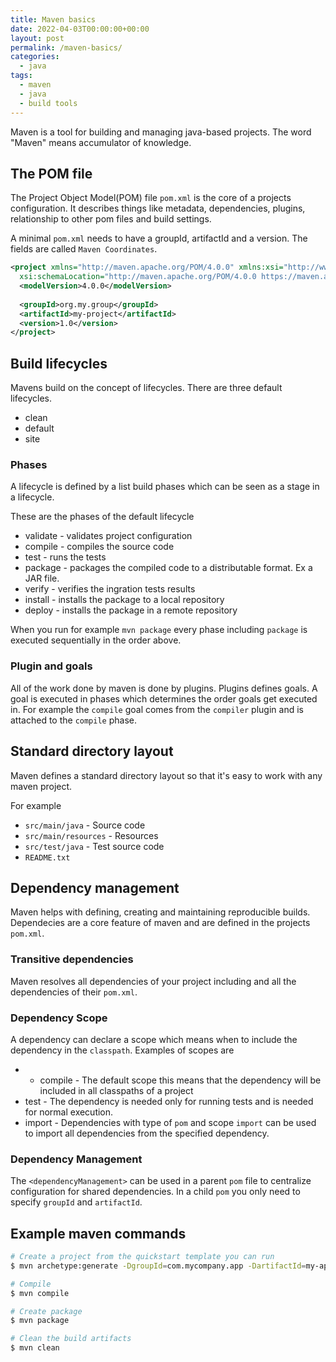 ```yaml
---
title: Maven basics
date: 2022-04-03T00:00:00+00:00
layout: post
permalink: /maven-basics/
categories:
  - java
tags:
  - maven
  - java
  - build tools
---
```


Maven is a tool for building and managing java-based projects. The word "Maven" means accumulator of knowledge.

## The POM file
The Project Object Model(POM) file `pom.xml` is the core of a projects configuration. It describes things like metadata, dependencies, plugins, relationship to other pom files and build settings.

A minimal `pom.xml` needs to have a groupId, artifactId and a version. The fields are called `Maven Coordinates`.
```xml
<project xmlns="http://maven.apache.org/POM/4.0.0" xmlns:xsi="http://www.w3.org/2001/XMLSchema-instance"
  xsi:schemaLocation="http://maven.apache.org/POM/4.0.0 https://maven.apache.org/xsd/maven-4.0.0.xsd">
  <modelVersion>4.0.0</modelVersion>
 
  <groupId>org.my.group</groupId>
  <artifactId>my-project</artifactId>
  <version>1.0</version>
</project>
```

## Build lifecycles
Mavens build on the concept of lifecycles. There are three default lifecycles.

* clean
* default 
* site

### Phases
A lifecycle is defined by a list build phases which can be seen as a stage in a lifecycle.

These are the phases of the default lifecycle
* validate - validates project configuration
* compile - compiles the source code
* test - runs the tests
* package - packages the compiled code to a distributable format. Ex a JAR file.
* verify - verifies the ingration tests results
* install - installs the package to a local repository
* deploy - installs the package in a remote repository

When you run for example `mvn package` every phase including `package` is executed sequentially in the order above.

### Plugin and goals
All of the work done by maven is done by plugins. Plugins defines goals. A goal is executed in phases which determines the order goals get executed in. For example the `compile` goal comes from the `compiler` plugin and is attached to the `compile` phase.

## Standard directory layout
Maven defines a standard directory layout so that it's easy to work with any maven project.

For example 
* `src/main/java` - Source code
* `src/main/resources` - Resources
* `src/test/java` - Test source code
* `README.txt`

## Dependency management
Maven helps with defining, creating and maintaining reproducible builds. Dependecies are a core feature of maven and are defined in the projects `pom.xml`.

### Transitive dependencies
Maven resolves all dependencies of your project including and all the dependencies of their `pom.xml`. 


### Dependency Scope
A dependency can declare a scope which means when to include the dependency in the `classpath`. Examples of scopes are
* - compile - The default scope this means that the dependency will be included in all classpaths of a project
* test - The dependency is needed only for running tests and is needed for normal execution.
* import - Dependencies with type of `pom` and scope `import` can be used to import all dependencies from the specified dependency.

### Dependency Management
The `<dependencyManagement>` can be used in a parent `pom` file to centralize configuration for shared dependencies. In a child `pom` you only need to specify `groupId` and `artifactId`.


## Example maven commands

```sh
# Create a project from the quickstart template you can run
$ mvn archetype:generate -DgroupId=com.mycompany.app -DartifactId=my-app -DarchetypeArtifactId=maven-archetype-quickstart -DarchetypeVersion=1.4 -DinteractiveMode=false

# Compile
$ mvn compile

# Create package
$ mvn package

# Clean the build artifacts
$ mvn clean
```